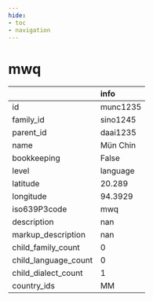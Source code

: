 ```yaml
---
hide:
- toc
- navigation
---
```

# mwq
|                      | info     |
|:---------------------|:---------|
| id                   | munc1235 |
| family_id            | sino1245 |
| parent_id            | daai1235 |
| name                 | Mün Chin |
| bookkeeping          | False    |
| level                | language |
| latitude             | 20.289   |
| longitude            | 94.3929  |
| iso639P3code         | mwq      |
| description          | nan      |
| markup_description   | nan      |
| child_family_count   | 0        |
| child_language_count | 0        |
| child_dialect_count  | 1        |
| country_ids          | MM       |